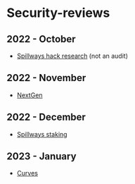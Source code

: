 # Security-reviews

## 2022 - October

- [Spillways hack research](solo/spillways-hack.md)  (not an audit)

## 2022 - November

- [NextGen](solo/next-gen.md)

## 2022 - December

- [Spillways staking](solo/spillways-staking.md) 

## 2023 - January

- [Curves](solo/curves.md)